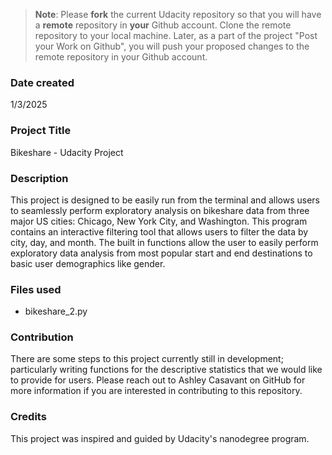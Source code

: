 >**Note**: Please **fork** the current Udacity repository so that you will have a **remote** repository in **your** Github account. Clone the remote repository to your local machine. Later, as a part of the project "Post your Work on Github", you will push your proposed changes to the remote repository in your Github account.

### Date created
1/3/2025

### Project Title
Bikeshare -  Udacity Project

### Description
This project is designed to be easily run from the terminal and allows users to seamlessly perform exploratory analysis on bikeshare data from three major US cities: Chicago, New York City, and Washington. This program contains an interactive filtering tool that allows users to filter the data by city, day, and month. The built in functions allow the user to easily perform exploratory data analysis from most popular start and end destinations to basic user demographics like gender.

### Files used
- bikeshare_2.py

### Contribution
There are some steps to this project currently still in development; particularly writing functions for the descriptive statistics that we would like to provide for users. Please reach out to Ashley Casavant on GitHub for more information if you are interested in contributing to this repository.

### Credits
This project was inspired and guided by Udacity's nanodegree program. 

